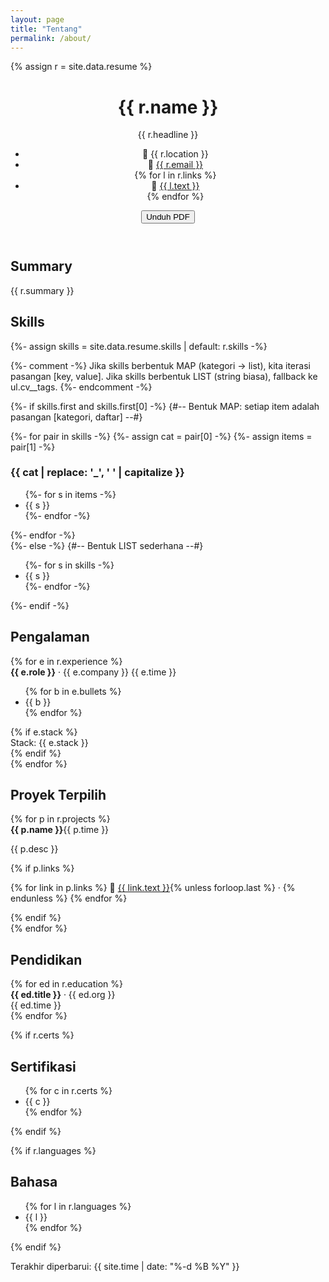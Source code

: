 ```yaml
---
layout: page
title: "Tentang"
permalink: /about/
---
```


<link rel="stylesheet" href="/assets/css/resume.css">

{% assign r = site.data.resume %}

<div class="cv">
  <header class="cv__header">
    <h1 class="cv__name">{{ r.name }}</h1>
    <p class="cv__headline">{{ r.headline }}</p>
    <ul class="cv__meta">
      <li>📍 {{ r.location }}</li>
      <li>📧 <a href="mailto:{{ r.email }}">{{ r.email }}</a></li>
      {% for l in r.links %}
        <li>🔗 <a href="{{ l.url }}" rel="me">{{ l.text }}</a></li>
      {% endfor %}
    </ul>
    <button class="cv__print" onclick="window.print()">Unduh PDF</button>
  </header>

  <section class="cv__section">
    <h2>Summary</h2>
    <p>{{ r.summary }}</p>
  </section>

<section class="cv__section">
  <h2>Skills</h2>

  {%- assign skills = site.data.resume.skills | default: r.skills -%}

  {%- comment -%}
  Jika skills berbentuk MAP (kategori → list), kita iterasi pasangan [key, value].
  Jika skills berbentuk LIST (string biasa), fallback ke ul.cv__tags.
  {%- endcomment -%}

  {%- if skills.first and skills.first[0] -%}
    {#-- Bentuk MAP: setiap item adalah pasangan [kategori, daftar] --#}
    <div class="cv__skills-grid">
      {%- for pair in skills -%}
        {%- assign cat = pair[0] -%}
        {%- assign items = pair[1] -%}
        <div class="cv__skill-block">
          <h3 class="cv__skill-cat">{{ cat | replace: '_', ' ' | capitalize }}</h3>
          <ul class="cv__tags">
            {%- for s in items -%}<li>{{ s }}</li>{%- endfor -%}
          </ul>
        </div>
      {%- endfor -%}
    </div>
  {%- else -%}
    {#-- Bentuk LIST sederhana --#}
    <ul class="cv__tags">
      {%- for s in skills -%}<li>{{ s }}</li>{%- endfor -%}
    </ul>
  {%- endif -%}
</section>


  <section class="cv__section">
    <h2>Pengalaman</h2>
    {% for e in r.experience %}
    <div class="cv__item">
      <div class="cv__item-head">
        <strong>{{ e.role }}</strong> · {{ e.company }}
        <span class="cv__time">{{ e.time }}</span>
      </div>
      <ul class="cv__bullets">
        {% for b in e.bullets %}<li>{{ b }}</li>{% endfor %}
      </ul>
      {% if e.stack %}<div class="cv__stack">Stack: {{ e.stack }}</div>{% endif %}
    </div>
    {% endfor %}
  </section>

  <section class="cv__section">
    <h2>Proyek Terpilih</h2>
    {% for p in r.projects %}
    <div class="cv__item">
      <div class="cv__item-head">
        <strong>{{ p.name }}</strong><span class="cv__time">{{ p.time }}</span>
      </div>
      <p>{{ p.desc }}</p>
      {% if p.links %}
        <p>
          {% for link in p.links %}
            🔗 <a href="{{ link.url }}">{{ link.text }}</a>{% unless forloop.last %} · {% endunless %}
          {% endfor %}
        </p>
      {% endif %}
    </div>
    {% endfor %}
  </section>

  <section class="cv__section">
    <h2>Pendidikan</h2>
    {% for ed in r.education %}
    <div class="cv__item">
      <div class="cv__item-head"><strong>{{ ed.title }}</strong> · {{ ed.org }}</div>
      <div class="cv__time">{{ ed.time }}</div>
    </div>
    {% endfor %}
  </section>

  {% if r.certs %}
  <section class="cv__section">
    <h2>Sertifikasi</h2>
    <ul>{% for c in r.certs %}<li>{{ c }}</li>{% endfor %}</ul>
  </section>
  {% endif %}

  {% if r.languages %}
  <section class="cv__section">
    <h2>Bahasa</h2>
    <ul class="cv__tags">{% for l in r.languages %}<li>{{ l }}</li>{% endfor %}</ul>
  </section>
  {% endif %}

  <footer class="cv__footer">
    <p>Terakhir diperbarui: {{ site.time | date: "%-d %B %Y" }}</p>
  </footer>
</div>
